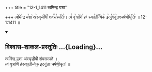+++
title = "12-1_1411 त्वमिन्द्र यशा"

+++
त्व꣡मि꣢न्द्र य꣣शा꣡ अ꣢स्यृजी꣣षी꣡ शव꣢꣯स꣣स्प꣡तिः꣢। त्वं꣢ वृ꣣त्रा꣡णि꣢ हꣳ स्यप्र꣣ती꣢꣫न्येक꣣ इ꣢त्पु꣣र्व꣡नु꣢त्तश्चर्षणी꣣धृ꣡तिः꣢ ॥ 12-1:1411 ॥

<div class="js_include" newlevelforh1="2" title="विश्वास-शाकल-प्रस्तुतिः" unfilled url="/vedAH_Rk/shAkalam/saMhitA/vishvAsa-prastutiH/08/090/05_tvamindra_yashA.md">
<details open><summary><h2>विश्वास-शाकल-प्रस्तुतिः ...{Loading}...</h2></summary>


त्वमि॑न्द्र य॒शा अ॑स्यृजी॒षी श॑वसस्पते ।  
त्वं वृ॒त्राणि॑ हंस्यप्र॒तीन्येक॒ इदनु॑त्ता चर्षणी॒धृता॑ ॥

</details>
</div>
